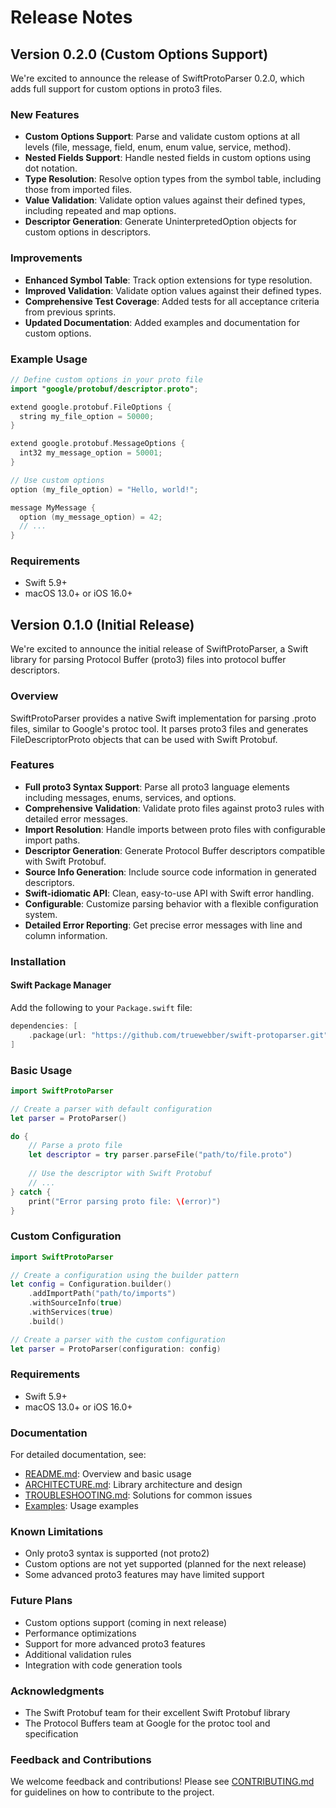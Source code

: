 # Release Notes

## Version 0.2.0 (Custom Options Support)

We're excited to announce the release of SwiftProtoParser 0.2.0, which adds full support for custom options in proto3 files.

### New Features

- **Custom Options Support**: Parse and validate custom options at all levels (file, message, field, enum, enum value, service, method).
- **Nested Fields Support**: Handle nested fields in custom options using dot notation.
- **Type Resolution**: Resolve option types from the symbol table, including those from imported files.
- **Value Validation**: Validate option values against their defined types, including repeated and map options.
- **Descriptor Generation**: Generate UninterpretedOption objects for custom options in descriptors.

### Improvements

- **Enhanced Symbol Table**: Track option extensions for type resolution.
- **Improved Validation**: Validate option values against their defined types.
- **Comprehensive Test Coverage**: Added tests for all acceptance criteria from previous sprints.
- **Updated Documentation**: Added examples and documentation for custom options.

### Example Usage

```swift
// Define custom options in your proto file
import "google/protobuf/descriptor.proto";

extend google.protobuf.FileOptions {
  string my_file_option = 50000;
}

extend google.protobuf.MessageOptions {
  int32 my_message_option = 50001;
}

// Use custom options
option (my_file_option) = "Hello, world!";

message MyMessage {
  option (my_message_option) = 42;
  // ...
}
```

### Requirements

- Swift 5.9+
- macOS 13.0+ or iOS 16.0+

## Version 0.1.0 (Initial Release)

We're excited to announce the initial release of SwiftProtoParser, a Swift library for parsing Protocol Buffer (proto3) files into protocol buffer descriptors.

### Overview

SwiftProtoParser provides a native Swift implementation for parsing .proto files, similar to Google's protoc tool. It parses proto3 files and generates FileDescriptorProto objects that can be used with Swift Protobuf.

### Features

- **Full proto3 Syntax Support**: Parse all proto3 language elements including messages, enums, services, and options.
- **Comprehensive Validation**: Validate proto files against proto3 rules with detailed error messages.
- **Import Resolution**: Handle imports between proto files with configurable import paths.
- **Descriptor Generation**: Generate Protocol Buffer descriptors compatible with Swift Protobuf.
- **Source Info Generation**: Include source code information in generated descriptors.
- **Swift-idiomatic API**: Clean, easy-to-use API with Swift error handling.
- **Configurable**: Customize parsing behavior with a flexible configuration system.
- **Detailed Error Reporting**: Get precise error messages with line and column information.

### Installation

#### Swift Package Manager

Add the following to your `Package.swift` file:

```swift
dependencies: [
    .package(url: "https://github.com/truewebber/swift-protoparser.git", from: "0.1.0")
]
```

### Basic Usage

```swift
import SwiftProtoParser

// Create a parser with default configuration
let parser = ProtoParser()

do {
    // Parse a proto file
    let descriptor = try parser.parseFile("path/to/file.proto")
    
    // Use the descriptor with Swift Protobuf
    // ...
} catch {
    print("Error parsing proto file: \(error)")
}
```

### Custom Configuration

```swift
import SwiftProtoParser

// Create a configuration using the builder pattern
let config = Configuration.builder()
    .addImportPath("path/to/imports")
    .withSourceInfo(true)
    .withServices(true)
    .build()

// Create a parser with the custom configuration
let parser = ProtoParser(configuration: config)
```

### Requirements

- Swift 5.9+
- macOS 13.0+ or iOS 16.0+

### Documentation

For detailed documentation, see:
- [README.md](README.md): Overview and basic usage
- [ARCHITECTURE.md](ARCHITECTURE.md): Library architecture and design
- [TROUBLESHOOTING.md](TROUBLESHOOTING.md): Solutions for common issues
- [Examples](Examples/): Usage examples

### Known Limitations

- Only proto3 syntax is supported (not proto2)
- Custom options are not yet supported (planned for the next release)
- Some advanced proto3 features may have limited support

### Future Plans

- Custom options support (coming in next release)
- Performance optimizations
- Support for more advanced proto3 features
- Additional validation rules
- Integration with code generation tools

### Acknowledgments

- The Swift Protobuf team for their excellent Swift Protobuf library
- The Protocol Buffers team at Google for the protoc tool and specification

### Feedback and Contributions

We welcome feedback and contributions! Please see [CONTRIBUTING.md](CONTRIBUTING.md) for guidelines on how to contribute to the project. 